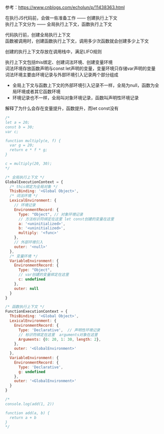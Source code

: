参考：https://www.cnblogs.com/echolun/p/11438363.html

在执行JS代码前，会做一些准备工作 —— 创建执行上下文  
执行上下文分为 —— 全局执行上下文，函数执行上下文  

代码执行前，创建全局执行上下文  
函数被调用时，创建函数执行上下文，调用多少次函数就会创建多少上下文

创建的执行上下文存放在调用栈中，满足LIFO规则

执行上下文包括this绑定、创建词法环境、创建变量环境  
词法环境存放函数声明与const let声明的变量，变量环境只存储var声明的变量  
词法环境主要由环境记录与外部环境引入记录两个部分组成
- 全局上下文与函数上下文的外部环境引入记录不一样，全局为null，函数为全局环境或者其它函数环境
- 环境记录也不一样，全局叫对象环境记录，函数叫声明性环境记录

解释了为什么会存在变量提升，函数提升，而let const没有

```javascript
/*
let a = 20;
const b = 30;
var c;

function multiply(e, f) {
  var g = 20;
  return e * f * g;
}

c = multiply(20, 30);
*/

/* 全局执行上下文 */
GlobalExecutionContext = {
  /* this绑定为全局对象 */
  ThisBinding: '<Global Object>',
  /* 词法环境 */
  LexicalEnvironment: {
    // 环境记录
    EnvironmentRecord: {
      Type: "Object", // 对象环境记录
      // 方法标识符绑定在这里 let const创建的变量在这里
      a: '<uninitialized>',
      b: '<uninitialized>',
      multiply: '<func>'
    },
    // 外部环境引入
    outer: '<null>'
  },
  /* 变量环境 */
  VariableEnvironment: {
    EnvironmentRecord: {
      Type: "Object",
      // var创建的变量绑定在这里
      c: undefined
    },
    outer: null
  }
}

/* 函数执行上下文 */
FunctionExecutionContext = {
  ThisBinding: '<Global Object>',
  LexicalEnvironment: {
    EnvironmentRecord: {
      Type: 'Declarative',  // 声明性环境记录
      // 标识符绑定在这里  arguments对象在这里
      Arguments: {0: 20, 1: 30, length: 2},
    },
    outer: '<GlobalEnvironment>'
  },
  VariableEnvironment: {
    EnvironmentRecord: {
      Type: 'Declarative',
      g: undefined
    },
    outer: '<GlobalEnvironment>'
  }
}

/*
console.log(add(1, 2))

function add(a, b) {
  return a + b
}
*/

```
